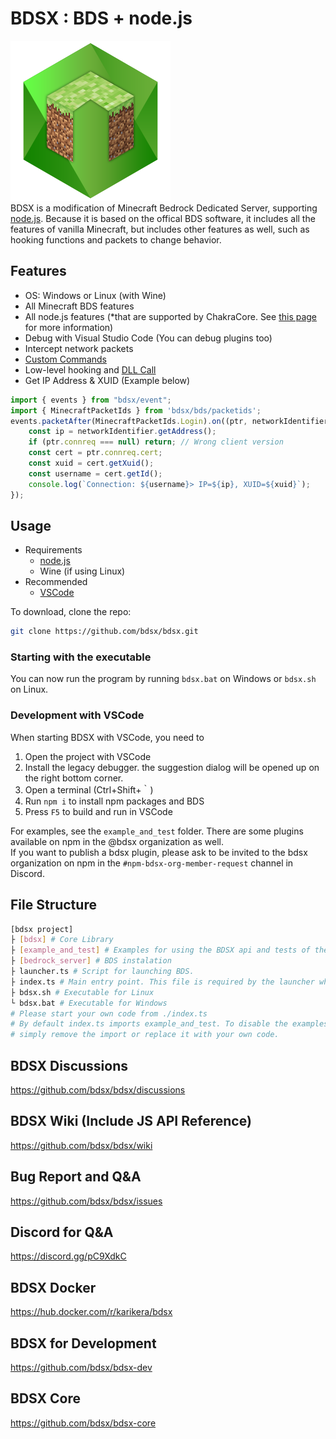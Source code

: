 # BDSX : BDS + node.js
![logo](bdsx/icon/icon.png)  
BDSX is a modification of Minecraft Bedrock Dedicated Server, supporting [node.js](https://nodejs.org/). Because it is based on the offical BDS software, it includes all the features of vanilla Minecraft, but includes other features as well, such as hooking functions and packets to change behavior. 

## Features

* OS: Windows or Linux (with Wine)
* All Minecraft BDS features
* All node.js features (*that are supported by ChakraCore. See [this page](https://github.com/bdsx/bdsx/wiki/Available-NPM-Modules) for more information)
* Debug with Visual Studio Code (You can debug plugins too)
* Intercept network packets
* [Custom Commands](https://github.com/bdsx/bdsx/wiki/Custom-Commands)
* Low-level hooking and [DLL Call](https://github.com/bdsx/bdsx/wiki/Call-DLL-Directly)
* Get IP Address & XUID (Example below)

```ts
import { events } from "bdsx/event";
import { MinecraftPacketIds } from 'bdsx/bds/packetids';
events.packetAfter(MinecraftPacketIds.Login).on((ptr, networkIdentifier, packetId)=>{
    const ip = networkIdentifier.getAddress();
    if (ptr.connreq === null) return; // Wrong client version
    const cert = ptr.connreq.cert;
    const xuid = cert.getXuid();
    const username = cert.getId();
    console.log(`Connection: ${username}> IP=${ip}, XUID=${xuid}`);
});
```

## Usage
* Requirements
    * [node.js](https://nodejs.org/)
    * Wine (if using Linux)
* Recommended  
    * [VSCode](https://code.visualstudio.com/)

To download, clone the repo:
```bash
git clone https://github.com/bdsx/bdsx.git
```

### Starting with the executable
You can now run the program by running `bdsx.bat` on Windows or `bdsx.sh` on Linux. 

### Development with VSCode
When starting BDSX with VSCode, you need to
1. Open the project with VSCode
2. Install the legacy debugger. the suggestion dialog will be opened up on the right bottom corner.
3. Open a terminal (Ctrl+Shift+｀)
4. Run `npm i` to install npm packages and BDS
5. Press `F5` to build and run in VSCode

For examples, see the `example_and_test` folder. There are some plugins available on npm in the @bdsx organization as well.  
If you want to publish a bdsx plugin, please ask to be invited to the bdsx organization on npm in the `#npm-bdsx-org-member-request` channel in Discord. 

## File Structure
```sh
[bdsx project]
├ [bdsx] # Core Library
├ [example_and_test] # Examples for using the BDSX api and tests of the BDSX api
├ [bedrock_server] # BDS instalation
├ launcher.ts # Script for launching BDS.
├ index.ts # Main entry point. This file is required by the launcher when BDS is fully started.
├ bdsx.sh # Executable for Linux
└ bdsx.bat # Executable for Windows
# Please start your own code from ./index.ts
# By default index.ts imports example_and_test. To disable the examples
# simply remove the import or replace it with your own code. 
```

## BDSX Discussions
https://github.com/bdsx/bdsx/discussions

## BDSX Wiki (Include JS API Reference)
https://github.com/bdsx/bdsx/wiki

## Bug Report and Q&A
https://github.com/bdsx/bdsx/issues

## Discord for Q&A
https://discord.gg/pC9XdkC

## BDSX Docker
https://hub.docker.com/r/karikera/bdsx

## BDSX for Development
https://github.com/bdsx/bdsx-dev

## BDSX Core
https://github.com/bdsx/bdsx-core
